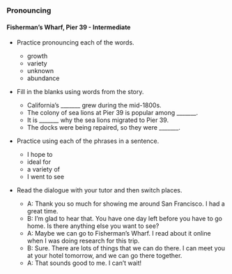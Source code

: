 ### Pronouncing

#### Fisherman’s Wharf, Pier 39 - Intermediate

- Practice pronouncing each of the words.
  - growth
  - variety
  - unknown
  - abundance

- Fill in the blanks using words from the story.
  - California’s _______ grew during the mid-1800s.
  - The colony of sea lions at Pier 39 is popular among _______.
  - It is _______ why the sea lions migrated to Pier 39.
  - The docks were being repaired, so they were _______.

- Practice using each of the phrases in a sentence.
  - I hope to
  - ideal for
  - a variety of
  - I went to see

- Read the dialogue with your tutor and then switch places.
  - A: Thank you so much for showing me around San Francisco. I had a great time.
  - B: I’m glad to hear that. You have one day left before you have to go home. Is there anything else you want to see?
  - A: Maybe we can go to Fisherman’s Wharf. I read about it online when I was doing research for this trip.
  - B: Sure. There are lots of things that we can do there. I can meet you at your hotel tomorrow, and we can go there together.
  - A: That sounds good to me. I can’t wait!
